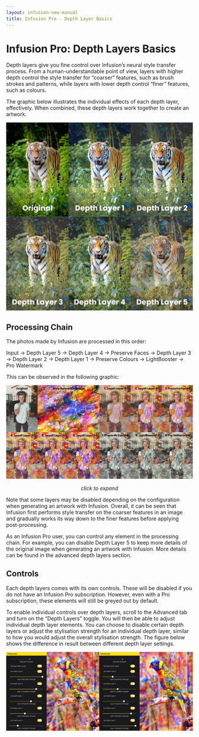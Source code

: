 ```yaml
---
layout: infusion-new-manual
title: Infusion Pro - Depth Layer Basics
---
```


# Infusion Pro: Depth Layers Basics
Depth layers give you fine control over Infusion’s neural style transfer process. From a human-understandable point of view, layers with higher depth control the style transfer for “coarser” features, such as brush strokes and patterns, while layers with lower depth control “finer” features, such as colours.

The graphic below illustrates the individual effects of each depth layer, effectively. When combined, these depth layers work together to create an artwork.

![Effects of depth layers](assets/depth-layers-basics/depth-layers.jpg)

## Processing Chain
The photos made by Infusion are processed in this order:

Input -> Depth Layer 5 -> Depth Layer 4 -> Preserve Faces -> Depth Layer 3 -> Depth Layer 2 -> Depth Layer 1 -> Preserve Colours -> LightBooster -> Pro Watermark

This can be observed in the following graphic:

[![Full Infusion Processing Chain](assets/depth-layers-basics/processing-chain.jpg)](assets/depth-layers-basics/processing-chain.jpg)

<p style="text-align: center;"><i>click to expand</i></p>

Note that some layers may be disabled depending on the configuration when generating an artwork with Infusion. Overall, it can be seen that Infusion first performs style transfer on the coarser features in an image and gradually works its way down to the finer features before applying post-processing.

As an Infusion Pro user, you can control any element in the processing chain. For example, you can disable Depth Layer 5 to keep more details of the original image when generating an artwork with Infusion. More details can be found in the advanced depth layers section.

## Controls
Each depth layers comes with its own controls. These will be disabled if you do not have an Infusion Pro subscription. However, even with a Pro subscription, these elements will still be greyed out by default.

To enable individual controls over depth layers, scroll to the Advanced tab and turn on the “Depth Layers” toggle. You will then be able to adjust individual depth layer elements. You can choose to disable certain depth layers or adjust the stylisation strength for an individual depth layer, similar to how you would adjust the overall stylisation strength. The figure below shows the difference in result between different depth layer settings.

![Depth Layers Parameter Adjustment](assets/depth-layers-basics/depth-layers-parameter-adjustment.jpg)